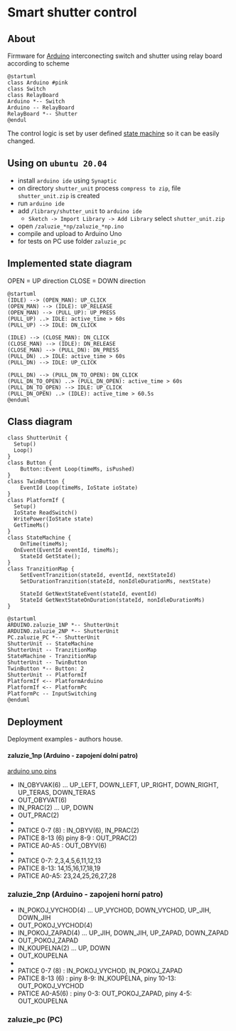 # Smart shutter control 

## About

Firmware for [Arduino](https://www.arduino.cc/) interconecting switch and shutter using relay board according to scheme

```plantuml
@startuml
class Arduino #pink
class Switch
class RelayBoard
Arduino *-- Switch
Arduino -- RelayBoard
RelayBoard *-- Shutter
@endul
```

The control logic is set by user defined [state machine](https://en.wikipedia.org/wiki/Finite-state_machine) so it can be easily changed.

## Using on `ubuntu 20.04`
* install `arduino ide` using `Synaptic`
* on directory `shutter_unit` process `compress to zip`, file  `shutter_unit.zip` is created
* run `arduino ide`
* add `/library/shutter_unit` to `arduino ide`
  * `Sketch -> Import Library -> Add Library` select `shutter_unit.zip`
* open `/zaluzie_*np/zaluzie_*np.ino`
* compile and upload to Arduino Uno
* for tests on PC use folder `zaluzie_pc`


## Implemented state diagram

OPEN = UP direction
CLOSE = DOWN direction

```plantuml
@startuml
(IDLE) --> (OPEN_MAN): UP_CLICK
(OPEN_MAN) --> (IDLE): UP_RELEASE
(OPEN_MAN) --> (PULL_UP): UP_PRESS
(PULL_UP) ..> IDLE: active_time > 60s
(PULL_UP) --> IDLE: DN_CLICK

(IDLE) --> (CLOSE_MAN): DN_CLICK
(CLOSE_MAN) --> (IDLE): DN_RELEASE
(CLOSE_MAN) --> (PULL_DN): DN_PRESS
(PULL_DN) ..> IDLE: active_time > 60s
(PULL_DN) --> IDLE: UP_CLICK

(PULL_DN) --> (PULL_DN_TO_OPEN): DN_CLICK
(PULL_DN_TO_OPEN) ..> (PULL_DN_OPEN): active_time > 60s
(PULL_DN_TO_OPEN) --> IDLE: UP_CLICK
(PULL_DN_OPEN) ..> (IDLE): active_time > 60.5s 
@enduml
```

## Class diagram

```plantuml
class ShutterUnit {
  Setup()
  Loop()
}
class Button {
    Button::Event Loop(timeMs, isPushed)
}
class TwinButton {
    EventId Loop(timeMs, IoState ioState)
}
class PlatformIf {
  Setup()
  IoState ReadSwitch()
  WritePower(IoState state)
  GetTimeMs()
}
class StateMachine {
	OnTime(timeMs);
  OnEvent(EventId eventId, timeMs);
	StateId GetState();
}
class TranzitionMap {
	SetEventTranzition(stateId, eventId, nextStateId)
	SetDurationTranzition(stateId, nonIdleDurationMs, nextState)
	
	StateId GetNextStateEvent(stateId, eventId)
	StateId GetNextStateOnDuration(stateId, nonIdleDurationMs)
}

@startuml
ARDUINO.zaluzie_1NP *-- ShutterUnit
ARDUINO.zaluzie_2NP *-- ShutterUnit
PC.zaluzie_PC *-- ShutterUnit
ShutterUnit -- StateMachine
ShutterUnit -- TranzitionMap
StateMachine - TranzitionMap
ShutterUnit -- TwinButton
TwinButton *-- Button: 2
ShutterUnit -- PlatformIf
PlatformIf <-- PlatformArduino
PlatformIf <-- PlatformPc
PlatformPc -- InputSwitching
@enduml
```

## Deployment 

Deployment examples - authors house.

#### zaluzie_1np (Arduino - zapojení dolní patro)

[arduino uno pins](https://www.arduino.cc/en/Hacking/PinMapping168)

* IN_OBYVAK(6) ... UP_LEFT, DOWN_LEFT, UP_RIGHT, DOWN_RIGHT, UP_TERAS, DOWN_TERAS
* OUT_OBYVAT(6)
* IN_PRAC(2)  ... UP, DOWN
* OUT_PRAC(2)
* 
* PATICE 0-7 (8)  : IN_OBYV(6), IN_PRAC(2)
* PATICE 8-13 (6) piny 8-9 : OUT_PRAC(2)
* PATICE A0-A5 :   OUT_OBYV(6)
* 
* PATICE 0-7:   2,3,4,5,6,11,12,13
* PATICE 8-13:  14,15,16,17,18,19
* PATICE A0-A5: 23,24,25,26,27,28 


### zaluzie_2np (Arduino - zapojeni horní patro)

* IN_POKOJ_VYCHOD(4) ... UP_VYCHOD, DOWN_VYCHOD, UP_JIH, DOWN_JIH
* OUT_POKOJ_VYCHOD(4)
* IN_POKOJ_ZAPAD(4) ... UP_JIH, DOWN_JIH, UP_ZAPAD, DOWN_ZAPAD
* OUT_POKOJ_ZAPAD
* IN_KOUPELNA(2) ... UP, DOWN
* OUT_KOUPELNA
*
* PATICE 0-7 (8)  : IN_POKOJ_VYCHOD, IN_POKOJ_ZAPAD
* PATICE 8-13 (6) : piny 8-9: IN_KOUPELNA, piny 10-13: OUT_POKOJ_VYCHOD
* PATICE A0-A5(6) : piny 0-3: OUT_POKOJ_ZAPAD, piny 4-5: OUT_KOUPELNA

### zaluzie_pc (PC)